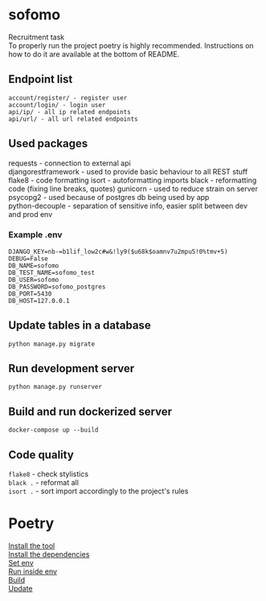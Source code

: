 # sofomo
Recruitment task  
To properly run the project poetry is highly recommended. Instructions
on how to do it are available at the bottom of README.

## Endpoint list  
    account/register/ - register user
    account/login/ - login user
    api/ip/ - all ip related endpoints
    api/url/ - all url related endpoints

## Used packages
requests - connection to external api  
djangorestframework - used to provide basic behaviour to all REST stuff  
flake8 - code formatting
isort - autoformatting imports
black - reformatting code (fixing line breaks, quotes)
gunicorn - used to reduce strain on server  
psycopg2 - used because of postgres db being used by app  
python-decouple - separation of sensitive info, easier split between dev and prod env


### Example .env 

    DJANGO_KEY=nb-=b1lif_low2c#w&!ly9($u68k$oamnv7u2mpu5!0%tmv+5)
    DEBUG=False
    DB_NAME=sofomo
    DB_TEST_NAME=sofomo_test
    DB_USER=sofomo
    DB_PASSWORD=sofomo_postgres
    DB_PORT=5430
    DB_HOST=127.0.0.1
    
## Update tables in a database

`python manage.py migrate`

## Run development server

`python manage.py runserver`

## Build and run dockerized server

`docker-compose up --build`

## Code quality

`flake8` - check stylistics  
`black .` - reformat all  
`isort .` - sort import accordingly to the project's rules

# Poetry

[Install the tool](https://python-poetry.org/docs/#installation)  
[Install the dependencies](https://python-poetry.org/docs/cli/#install)  
[Set env](https://python-poetry.org/docs/managing-environments/#switching-between-environments)  
[Run inside env](https://python-poetry.org/docs/cli/#run)  
[Build](https://python-poetry.org/docs/cli/#build)  
[Update](https://python-poetry.org/docs/cli/#update)
